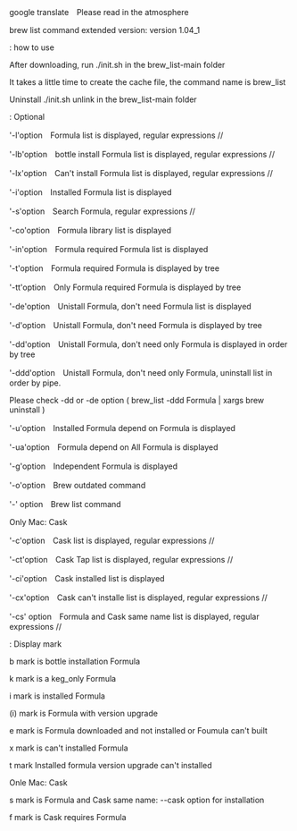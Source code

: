 google translate　Please read in the atmosphere

brew list command extended version: version 1.04_1

: how to use

After downloading, run ./init.sh in the brew_list-main folder

It takes a little time to create the cache file, the command name is brew_list

Uninstall ./init.sh unlink in the brew_list-main folder

: Optional

'-l'option　Formula list is displayed, regular expressions //

'-lb'option　bottle install Formula list is displayed, regular expressions //

'-lx'option　Can't install Formula list is displayed, regular expressions //

'-i'option　Installed Formula list is displayed

'-s'option　Search Formula, regular expressions //

'-co'option　Formula library list is displayed

'-in'option　Formula required Formula list is displayed

'-t'option　Formula required Formula is displayed by tree

'-tt'option　Only Formula required Formula is displayed by tree

'-de'option　Unistall Formula, don't need Formula list is displayed

'-d'option　Unistall Formula, don't need Formula is displayed by tree

'-dd'option　Unistall Formula, don't need only Formula is displayed in order by tree

'-ddd'option　Unistall Formula, don't need only Formula, uninstall list in order by pipe.

Please check -dd or -de option   ( brew_list -ddd Formula | xargs brew uninstall )

'-u'option　Installed Formula depend on Formula is displayed

'-ua'option　Formula depend on All Formula is displayed

'-g'option　Independent Formula is displayed

'-o'option　Brew outdated command

'-' option　Brew list command

Only Mac: Cask

'-c'option　Cask list is displayed, regular expressions //

'-ct'option　Cask Tap list is displayed, regular expressions //

'-ci'option　Cask installed list is displayed

'-cx'option　Cask can't installe list is displayed, regular expressions //

'-cs' option　Formula and Cask same name list is displayed, regular expressions //

: Display mark

b mark is bottle installation Formula

k mark is a keg_only Formula

i mark is installed Formula

(i) mark is Formula with version upgrade

e mark is Formula downloaded and not installed or Foumula can't built

x mark is can't installed Formula

t mark Installed formula version upgrade can't installed

Onle Mac: Cask

s mark is Formula and Cask same name: --cask option for installation

f mark is Cask requires Formula
